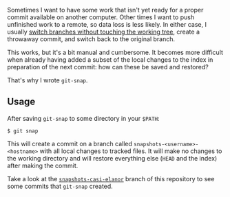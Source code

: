 Sometimes I want to have some work that isn't yet ready for a proper commit available on
another computer.  Other times I want to push unfinished work to a remote, so data loss is
less likely.  In either case, I usually [switch branches without touching the working
tree][1], create a throwaway commit, and switch back to the original branch.

This works, but it's a bit manual and cumbersome.  It becomes more difficult when already
having added a subset of the local changes to the index in preparation of the next commit:
how can these be saved and restored?

That's why I wrote `git-snap`.

## Usage

After saving `git-snap` to some directory in your `$PATH`:

    $ git snap

This will create a commit on a branch called `snapshots-<username>-<hostname>` <!--(as
well as the branch, if necessary)--> with all local changes to tracked files.  It will
make no changes to the working directory and will restore everything else (`HEAD` and the
index) after making the commit.

Take a look at the [`snapshots-casi-elanor`][3] branch of this repository to see some
commits that `git-snap` created.

[1]: https://stackoverflow.com/q/6070179
     "Switching branches without touching the working tree?"
[2]: https://git-scm.com/book/en/v2/Git-Tools-Reset-Demystified#_the_index
     "Git Tools - Reset Demystified - Pro Git"
[3]: https://github.com/meribold/git-snap/commits/snapshots-casi-elanor
